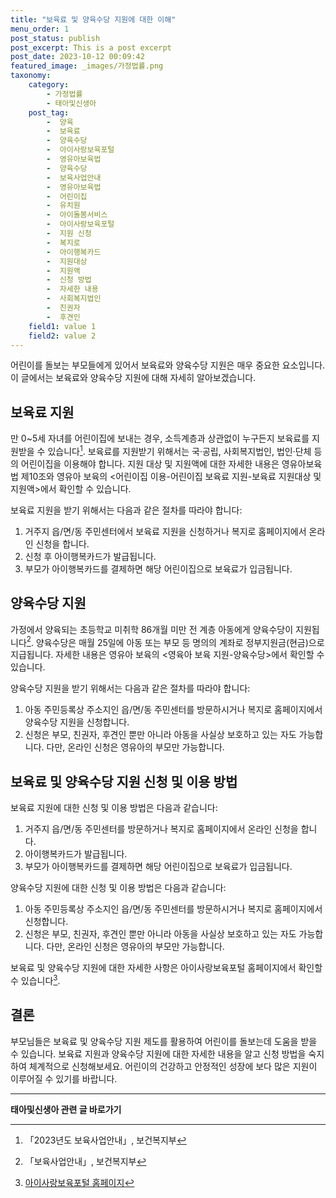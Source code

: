 ```yaml
---
title: "보육료 및 양육수당 지원에 대한 이해"
menu_order: 1
post_status: publish
post_excerpt: This is a post excerpt
post_date: 2023-10-12 00:09:42
featured_image: _images/가정법률.png
taxonomy:
    category:
        - 가정법률
        - 태아및신생아
    post_tag:
        -  양육
        -  보육료
        -  양육수당
        -  아이사랑보육포털
        -  영유아보육법
        -  양육수당
        -  보육사업안내
        -  영유아보육법
        -  어린이집
        -  유치원
        -  아이돌봄서비스
        -  아이사랑보육포털
        -  지원 신청
        -  복지로
        -  아이행복카드
        -  지원대상
        -  지원액
        -  신청 방법
        -  자세한 내용
        -  사회복지법인
        -  친권자
        -  후견인
    field1: value 1
    field2: value 2
---
```



어린이를 돌보는 부모들에게 있어서 보육료와 양육수당 지원은 매우 중요한 요소입니다. 이 글에서는 보육료와 양육수당 지원에 대해 자세히 알아보겠습니다.

## 보육료 지원

만 0~5세 자녀를 어린이집에 보내는 경우, 소득계층과 상관없이 누구든지 보육료를 지원받을 수 있습니다[^1]. 보육료를 지원받기 위해서는 국·공립, 사회복지법인, 법인·단체 등의 어린이집을 이용해야 합니다. 지원 대상 및 지원액에 대한 자세한 내용은 영유아보육법 제10조와 영유아 보육의 <어린이집 이용-어린이집 보육료 지원-보육료 지원대상 및 지원액>에서 확인할 수 있습니다.

보육료 지원을 받기 위해서는 다음과 같은 절차를 따라야 합니다:

1. 거주지 읍/면/동 주민센터에서 보육료 지원을 신청하거나 복지로 홈페이지에서 온라인 신청을 합니다.
2. 신청 후 아이행복카드가 발급됩니다.
3. 부모가 아이행복카드를 결제하면 해당 어린이집으로 보육료가 입금됩니다.

## 양육수당 지원

가정에서 양육되는 초등학교 미취학 86개월 미만 전 계층 아동에게 양육수당이 지원됩니다[^2]. 양육수당은 매월 25일에 아동 또는 부모 등 명의의 계좌로 정부지원금(현금)으로 지급됩니다. 자세한 내용은 영유아 보육의 <영육아 보육 지원-양육수당>에서 확인할 수 있습니다.

양육수당 지원을 받기 위해서는 다음과 같은 절차를 따라야 합니다:

1. 아동 주민등록상 주소지인 읍/면/동 주민센터를 방문하시거나 복지로 홈페이지에서 양육수당 지원을 신청합니다.
2. 신청은 부모, 친권자, 후견인 뿐만 아니라 아동을 사실상 보호하고 있는 자도 가능합니다. 다만, 온라인 신청은 영유아의 부모만 가능합니다.

## 보육료 및 양육수당 지원 신청 및 이용 방법

보육료 지원에 대한 신청 및 이용 방법은 다음과 같습니다:

1. 거주지 읍/면/동 주민센터를 방문하거나 복지로 홈페이지에서 온라인 신청을 합니다.
2. 아이행복카드가 발급됩니다.
3. 부모가 아이행복카드를 결제하면 해당 어린이집으로 보육료가 입금됩니다.

양육수당 지원에 대한 신청 및 이용 방법은 다음과 같습니다:

1. 아동 주민등록상 주소지인 읍/면/동 주민센터를 방문하시거나 복지로 홈페이지에서 신청합니다.
2. 신청은 부모, 친권자, 후견인 뿐만 아니라 아동을 사실상 보호하고 있는 자도 가능합니다. 다만, 온라인 신청은 영유아의 부모만 가능합니다.

보육료 및 양육수당 지원에 대한 자세한 사항은 아이사랑보육포털 홈페이지에서 확인할 수 있습니다[^3].

## 결론

부모님들은 보육료 및 양육수당 지원 제도를 활용하여 어린이를 돌보는데 도움을 받을 수 있습니다. 보육료 지원과 양육수당 지원에 대한 자세한 내용을 알고 신청 방법을 숙지하여 체계적으로 신청해보세요. 어린이의 건강하고 안정적인 성장에 보다 많은 지원이 이루어질 수 있기를 바랍니다.

[^1]: 「2023년도 보육사업안내」, 보건복지부
[^2]: 「보육사업안내」, 보건복지부
[^3]: [아이사랑보육포털 홈페이지](www.childcare.go.kr)



<!-- wp:separator -->
<hr class="wp-block-separator has-alpha-channel-opacity"/>
<!-- /wp:separator -->

<!-- wp:group {"backgroundColor":"base","layout":{"type":"constrained"}} -->
<div class="wp-block-group has-base-background-color has-background"><!-- wp:paragraph {"align":"center","fontSize":"large"} -->
<p class="has-text-align-center has-large-font-size"><strong>태아및신생아 관련 글 바로가기</strong></p>
<!-- /wp:paragraph -->


<!-- wp:latest-posts
{"categories":[{"id":1496,"count":19,"description":"","link":"https://uknowlaw.com/category/%ed%83%9c%ec%95%84%eb%b0%8f%ec%8b%a0%ec%83%9d%ec%95%84/","name":"태아및신생아","slug":"태아및신생아","taxonomy":"category","parent":0,"meta":[],"_links":{"self":[{"href":"https://uknowlaw.com/wp-json/wp/v2/categories/1496"}],"collection":[{"href":"https://uknowlaw.com/wp-json/wp/v2/categories"}],"about":[{"href":"https://uknowlaw.com/wp-json/wp/v2/taxonomies/category"}],"wp:post_type":[{"href":"https://uknowlaw.com/wp-json/wp/v2/posts?categories=1496"}],"curies":[{"name":"wp","href":"https://api.w.org/{rel}","templated":true}]}}],"postsToShow":100,"excerptLength":28,"postLayout":"grid","columns":2,"featuredImageAlign":"left","featuredImageSizeSlug":"large","fontSize":"medium"} /--></div>
<!-- /wp:group -->